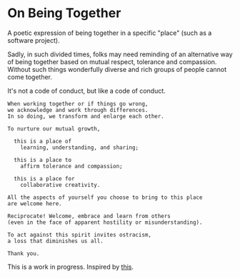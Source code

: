 # On Being Together

A poetic expression of being together in a specific "place" (such as a software
project).

Sadly, in such divided times, folks may need reminding of an alternative way of
being together based on mutual respect, tolerance and compassion. Without such
things wonderfully diverse and rich groups of people cannot come together.

It's not a code of conduct, but like a code of conduct.

```
When working together or if things go wrong,  
we acknowledge and work through differences.  
In so doing, we transform and enlarge each other.

To nurture our mutual growth,

  this is a place of  
    learning, understanding, and sharing;  

  this is a place to  
    affirm tolerance and compassion;  

  this is a place for  
    collaborative creativity.

All the aspects of yourself you choose to bring to this place  
are welcome here.

Reciprocate! Welcome, embrace and learn from others  
(even in the face of apparent hostility or misunderstanding).

To act against this spirit invites ostracism, 
a loss that diminishes us all.

Thank you.
```

This is a work in progress. Inspired by [this](https://github.com/Xe/creators-code).
